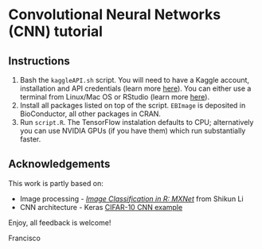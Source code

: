 # Convolutional Neural Networks (CNN) tutorial

## Instructions

1. Bash the `kaggleAPI.sh` script. You will need to have a Kaggle account, installation and API credentials (learn more [here](https://github.com/Kaggle/kaggle-api)). You can either use a terminal from Linux/Mac OS or RStudio (learn more [here](https://support.rstudio.com/hc/en-us/articles/115010737148-Using-the-RStudio-Terminal)).
2. Install all packages listed on top of the script. `EBImage` is deposited in BioConductor, all other packages in CRAN.
3. Run `script.R`. The TensorFlow instalation defaults to CPU; alternatively you can use NVIDIA GPUs (if you have them) which run substantially faster.

## Acknowledgements

This work is partly based on:

- Image processing - [*Image Classification in R: MXNet*](https://rpubs.com/kanedglsk/236125) from Shikun Li 
- CNN architecture - Keras [CIFAR-10 CNN example](https://github.com/keras-team/keras/blob/master/examples/cifar10_cnn.py)

Enjoy, all feedback is welcome!

Francisco
